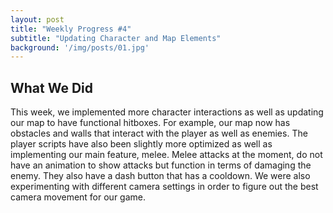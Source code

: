 ```yaml
---
layout: post
title: "Weekly Progress #4"
subtitle: "Updating Character and Map Elements"
background: '/img/posts/01.jpg'
---
```



## What We Did

This week, we implemented more character interactions as well as updating our map to have functional hitboxes. For example, our map now has obstacles and walls that interact with the player as well as enemies. The player scripts have also been slightly more optimized as well as implementing our main feature, melee. Melee attacks at the moment, do not have an animation to show attacks but function in terms of damaging the enemy. They also have a dash button that has a cooldown. We were also experimenting with different camera settings in order to figure out the best camera movement for our game. 
